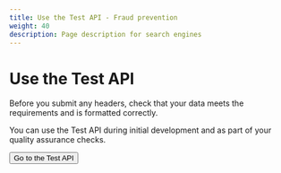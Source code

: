 ```yaml
---
title: Use the Test API - Fraud prevention
weight: 40
description: Page description for search engines
---
```


# Use the Test API

Before you submit any headers, check that your data meets the requirements and is formatted correctly.

You can use the Test API during initial development and as part of your quality assurance checks.

<div>
    <button class="govuk-button" type="submit">Go to the Test API</button>
</div>
